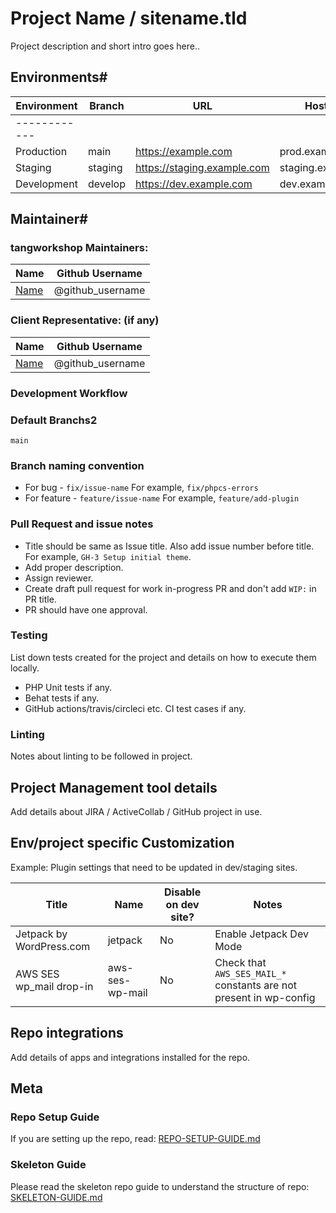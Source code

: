 # Project Name / sitename.tld

Project description and short intro goes here..

## Environments#

| Environment | Branch  | URL                          | Hostname            |
|-------------|---------|------------------------------|---------
------------|
| Production  | main  | https://example.com          | prod.example.com    |
| Staging     | staging | https://staging.example.com  | staging.example.com |
| Development | develop | https://dev.example.com      | dev.example.com     |

##  Maintainer#

### tangworkshop Maintainers:

| Name                    | Github Username   |
|-------------------------|-------------------|
| [Name](mailto:email-id) |  @github_username |

### Client Representative: (if any)

| Name                    | Github Username   |
|-------------------------|-------------------|
| [Name](mailto:email-id) |  @github_username |

### Development  Workflow

### Default Branchs2

`main`

### Branch naming convention

- For bug - `fix/issue-name` For example, `fix/phpcs-errors`
- For feature - `feature/issue-name` For example, `feature/add-plugin`

### Pull Request and issue notes

- Title should be same as Issue title. Also add issue number before title. For example, `GH-3 Setup initial theme`.
- Add proper description.
- Assign reviewer.
- Create draft pull request for work in-progress PR and don't add `WIP:` in PR title.
- PR should have one approval.

### Testing

List down tests created for the project and details on how to execute them locally.

- PHP Unit tests if any.
- Behat tests if any.
- GitHub actions/travis/circleci etc. CI test cases if any.

### Linting

Notes about linting to be followed in project.

## Project Management tool details

Add details about JIRA / ActiveCollab / GitHub project in use.

## Env/project specific Customization

Example: Plugin settings that need to be updated in dev/staging sites.

| Title                                                     | Name                         | Disable on dev site? | Notes                   |
|-----------------------------------------------------------|------------------------------|----------------------|-------------------------|
| Jetpack by WordPress.com                                  | jetpack                      | No                   | Enable Jetpack Dev Mode |
| AWS SES wp_mail drop-in                                   | aws-ses-wp-mail              | No                   | Check that `AWS_SES_MAIL_*` constants are not present in wp-config     |

## Repo integrations

Add details of apps and integrations installed for the repo.

## Meta

### Repo Setup Guide

If you are setting up the repo, read: [REPO-SETUP-GUIDE.md](./REPO-SETUP-GUIDE.md)

### Skeleton Guide

Please read the skeleton repo guide to understand the structure of repo: [SKELETON-GUIDE.md](./SKELETON-GUIDE.md)
